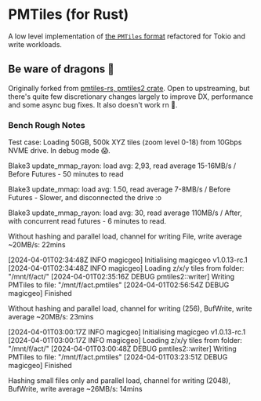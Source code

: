 # PMTiles (for Rust)

A low level implementation of [the `PMTiles` format](https://github.com/protomaps/PMTiles) refactored for Tokio and write workloads.

## Be ware of dragons 🐲

Originally forked from [pmtiles-rs, pmtiles2 crate](https://github.com/arma-place/pmtiles-rs/). Open to upstreaming, but there's quite few discretionary changes largely to improve DX, performance and some async bug fixes. It also doesn't work rn 🥲.

### Bench Rough Notes

Test case: Loading 50GB, 500k XYZ tiles (zoom level 0-18) from 10Gbps NVME drive. In debug mode 😱.

Blake3 update_mmap_rayon: load avg: 2,93, read average 15-16MB/s / Before Futures - 50 minutes to read

Blake3 update_mmap: load avg: 1.50, read average 7-8MB/s / Before Futures - Slower, and disconnected the drive :o

Blake3 update_mmap_rayon: load avg: 30, read average 110MB/s / After, with concurrent read futures - 6 minutes to read.

Without hashing and parallel load, channel for writing File, write average ~20MB/s: 22mins

[2024-04-01T02:34:48Z INFO magicgeo] Initialising magicgeo v1.0.13-rc.1
[2024-04-01T02:34:48Z INFO magicgeo] Loading z/x/y tiles from folder: "/mnt/f/act/"
[2024-04-01T02:35:16Z DEBUG pmtiles2::writer] Writing PMTiles to file: "/mnt/f/act.pmtiles"
[2024-04-01T02:56:54Z DEBUG magicgeo] Finished

Without hashing and parallel load, channel for writing (256), BufWrite, write average ~20MB/s: 23mins

[2024-04-01T03:00:17Z INFO magicgeo] Initialising magicgeo v1.0.13-rc.1
[2024-04-01T03:00:17Z INFO magicgeo] Loading z/x/y tiles from folder: "/mnt/f/act/"
[2024-04-01T03:00:48Z DEBUG pmtiles2::writer] Writing PMTiles to file: "/mnt/f/act.pmtiles"
[2024-04-01T03:23:51Z DEBUG magicgeo] Finished

Hashing small files only and parallel load, channel for writing (2048), BufWrite, write average ~26MB/s: 14mins
